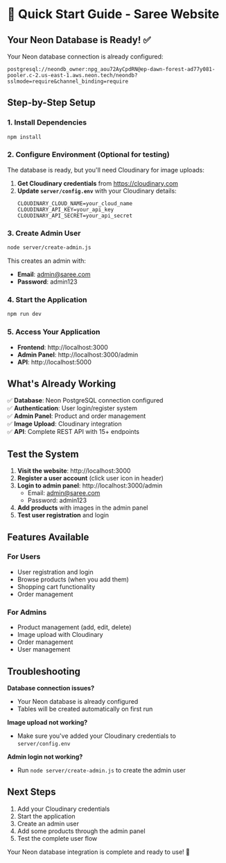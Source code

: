 # 🚀 Quick Start Guide - Saree Website

## Your Neon Database is Ready! ✅

Your Neon database connection is already configured:
```
postgresql://neondb_owner:npg_aou72AyCpdRN@ep-dawn-forest-ad77y081-pooler.c-2.us-east-1.aws.neon.tech/neondb?sslmode=require&channel_binding=require
```

## Step-by-Step Setup

### 1. Install Dependencies
```bash
npm install
```

### 2. Configure Environment (Optional for testing)
The database is ready, but you'll need Cloudinary for image uploads:

1. **Get Cloudinary credentials** from https://cloudinary.com
2. **Update `server/config.env`** with your Cloudinary details:
   ```env
   CLOUDINARY_CLOUD_NAME=your_cloud_name
   CLOUDINARY_API_KEY=your_api_key  
   CLOUDINARY_API_SECRET=your_api_secret
   ```

### 3. Create Admin User
```bash
node server/create-admin.js
```
This creates an admin with:
- **Email**: admin@saree.com
- **Password**: admin123

### 4. Start the Application
```bash
npm run dev
```

### 5. Access Your Application
- **Frontend**: http://localhost:3000
- **Admin Panel**: http://localhost:3000/admin
- **API**: http://localhost:5000

## What's Already Working

✅ **Database**: Neon PostgreSQL connection configured  
✅ **Authentication**: User login/register system  
✅ **Admin Panel**: Product and order management  
✅ **Image Upload**: Cloudinary integration  
✅ **API**: Complete REST API with 15+ endpoints  

## Test the System

1. **Visit the website**: http://localhost:3000
2. **Register a user account** (click user icon in header)
3. **Login to admin panel**: http://localhost:3000/admin
   - Email: admin@saree.com
   - Password: admin123
4. **Add products** with images in the admin panel
5. **Test user registration** and login

## Features Available

### For Users
- User registration and login
- Browse products (when you add them)
- Shopping cart functionality
- Order management

### For Admins
- Product management (add, edit, delete)
- Image upload with Cloudinary
- Order management
- User management

## Troubleshooting

**Database connection issues?**
- Your Neon database is already configured
- Tables will be created automatically on first run

**Image upload not working?**
- Make sure you've added your Cloudinary credentials to `server/config.env`

**Admin login not working?**
- Run `node server/create-admin.js` to create the admin user

## Next Steps

1. Add your Cloudinary credentials
2. Start the application
3. Create an admin user
4. Add some products through the admin panel
5. Test the complete user flow

Your Neon database integration is complete and ready to use! 🎉
